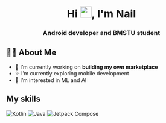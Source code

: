 <h1 align="center">Hi <img src="https://raw.githubusercontent.com/MartinHeinz/MartinHeinz/master/wave.gif" width="30px">, I'm Nail</h1>
<h3 align="center">Android developer and BMSTU student</h3>

## 🙋‍♂️ About Me
- 🔭 I’m currently working on **building my own marketplace**
- ✨ I’m currently exploring mobile development
- 👀 I’m interested in ML and AI

## My skills
![Kotlin](https://img.shields.io/badge/-Kotlin-333333?style=for-the-badge&logo=Kotlin&logoColor=origin)
![Java](https://img.shields.io/badge/-Java-333333?style=for-the-badge&logo=Intellij%20IDEA&logoColor=origin)
![Jetpack Compose](https://img.shields.io/badge/-Jetpack%20Compose-333333?style=for-the-badge&logo=jetpackcompose&logoColor=origin)


<!--
Here are some ideas to get you started:

- 🔭 I’m currently working on ...
- 🌱 I’m currently learning ...
- 👯 I’m looking to collaborate on ...
- 🤔 I’m looking for help with ...
- 💬 Ask me about ...
- 📫 How to reach me: ...
- 😄 Pronouns: ...
- ⚡ Fun fact: ...
-->
